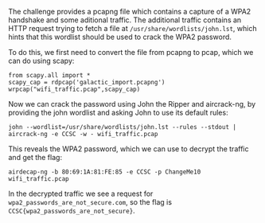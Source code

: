 The challenge provides a pcapng file which contains a capture of a WPA2 handshake
and some aditional traffic. The additional traffic contains an HTTP request trying to
fetch a file at `/usr/share/wordlists/john.lst`, which hints that this wordlist should
be used to crack the WPA2 password.

To do this, we first need to convert the file from pcapng to pcap, which we can do using scapy:
```
from scapy.all import *
scapy_cap = rdpcap('galactic_import.pcapng')
wrpcap("wifi_traffic.pcap",scapy_cap)
```

Now we can crack the password using John the Ripper and aircrack-ng, by providing the john wordlist
and asking John to use its default rules:

```
john --wordlist=/usr/share/wordlists/john.lst --rules --stdout | aircrack-ng -e CCSC -w - wifi_traffic.pcap
```

This reveals the WPA2 password, which we can use to decrypt the traffic and get the flag:
```
airdecap-ng -b 80:69:1A:81:FE:85 -e CCSC -p ChangeMe10 wifi_traffic.pcap
```

In the decrypted traffic we see a request for `wpa2_passwords_are_not_secure.com`,
so the flag is `CCSC{wpa2_passwords_are_not_secure}`.
